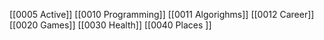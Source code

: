 [[0005 Active]]
[[0010 Programming]]
[[0011 Algorighms]]
[[0012 Career]]
[[0020 Games]]
[[0030 Health]]
[[0040 Places ]]

